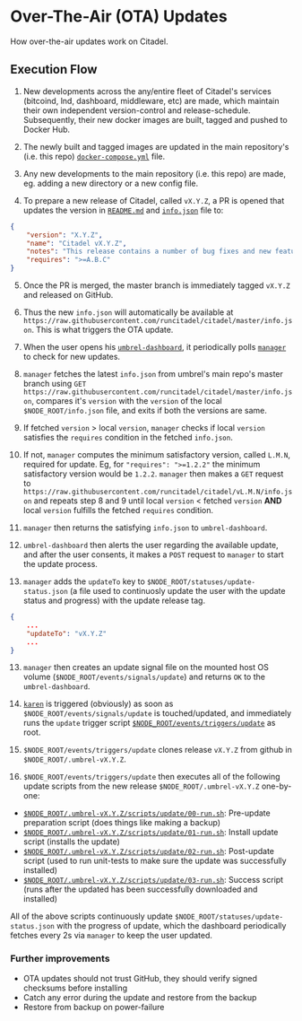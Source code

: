 # Over-The-Air (OTA) Updates
How over-the-air updates work on Citadel.

## Execution Flow

1. New developments across the any/entire fleet of Citadel's services (bitcoind, lnd, dashboard, middleware, etc) are made, which maintain their own independent version-control and release-schedule. Subsequently, their new docker images are built, tagged and pushed to Docker Hub.

2. The newly built and tagged images are updated in the main repository's (i.e. this repo) [`docker-compose.yml`](https://github.com/runcitadel/citadel/blob/master/docker-compose.yml) file.

3. Any new developments to the main repository (i.e. this repo) are made, eg. adding a new directory or a new config file.

4. To prepare a new release of Citadel, called `vX.Y.Z`, a PR is opened that updates the version in [`README.md`](https://github.com/runcitadel/citadel/blob/master/README.md) and [`info.json`](https://github.com/runcitadel/citadel/blob/master/info.json) file to:

```json
{
    "version": "X.Y.Z",
    "name": "Citadel vX.Y.Z",
    "notes": "This release contains a number of bug fixes and new features.",
    "requires": ">=A.B.C"
}
```

5. Once the PR is merged, the master branch is immediately tagged `vX.Y.Z` and released on GitHub.

6. Thus the new `info.json` will automatically be available at `https://raw.githubusercontent.com/runcitadel/citadel/master/info.json`. This is what triggers the OTA update.

6. When the user opens his [`umbrel-dashboard`](https://github.com/runcitadel/citadel-dashboard), it periodically polls [`manager`](https://github.com/runcitadel/citadel-manager) to check for new updates.

7. `manager` fetches the latest `info.json` from umbrel's main repo's master branch using `GET https://raw.githubusercontent.com/runcitadel/citadel/master/info.json`, compares it's `version` with the `version` of the local `$NODE_ROOT/info.json` file, and exits if both the versions are same.

8. If fetched `version` > local `version`, `manager` checks if local `version` satisfies the `requires` condition in the fetched `info.json`.

9. If not, `manager` computes the minimum satisfactory version, called `L.M.N`, required for update. Eg, for `"requires": ">=1.2.2"` the minimum satisfactory version would be `1.2.2`. `manager` then makes a `GET` request to `https://raw.githubusercontent.com/runcitadel/citadel/vL.M.N/info.json` and repeats step 8 and 9 until local `version` < fetched `version` **AND** local `version` fulfills the fetched `requires` condition.

10. `manager` then returns the satisfying `info.json` to `umbrel-dashboard`.

11. `umbrel-dashboard` then alerts the user regarding the available update, and after the user consents, it makes a `POST` request to `manager` to start the update process.

12. `manager` adds the `updateTo` key to `$NODE_ROOT/statuses/update-status.json` (a file used to continuosly update the user with the update status and progress) with the update release tag.

```json
{
    ...
    "updateTo": "vX.Y.Z"
    ...
}
```

13. `manager` then creates an update signal file on the mounted host OS volume (`$NODE_ROOT/events/signals/update`) and returns `OK` to the `umbrel-dashboard`.

14. [`karen`](https://github.com/runcitadel/citadel/blob/master/karen) is triggered (obviously) as soon as `$NODE_ROOT/events/signals/update` is touched/updated, and immediately runs the `update` trigger script [`$NODE_ROOT/events/triggers/update`](https://github.com/runcitadel/citadel/blob/master/events/triggers/update) as root.

15. `$NODE_ROOT/events/triggers/update` clones release `vX.Y.Z` from github in `$NODE_ROOT/.umbrel-vX.Y.Z`.

16. `$NODE_ROOT/events/triggers/update` then executes all of the following update scripts from the new release `$NODE_ROOT/.umbrel-vX.Y.Z` one-by-one:

- [`$NODE_ROOT/.umbrel-vX.Y.Z/scripts/update/00-run.sh`](https://github.com/runcitadel/citadel/blob/master/scripts/update/00-run.sh): Pre-update preparation script (does things like making a backup)
- [`$NODE_ROOT/.umbrel-vX.Y.Z/scripts/update/01-run.sh`](https://github.com/runcitadel/citadel/blob/master/scripts/update/01-run.sh): Install update script (installs the update)
- [`$NODE_ROOT/.umbrel-vX.Y.Z/scripts/update/02-run.sh`](https://github.com/runcitadel/citadel/blob/master/scripts/update/02-run.sh): Post-update script (used to run unit-tests to make sure the update was successfully installed)
- [`$NODE_ROOT/.umbrel-vX.Y.Z/scripts/update/03-run.sh`](https://github.com/runcitadel/citadel/blob/master/scripts/update/03-run.sh): Success script (runs after the updated has been successfully downloaded and installed)

All of the above scripts continuously update `$NODE_ROOT/statuses/update-status.json` with the progress of update, which the dashboard periodically fetches every 2s via `manager` to keep the user updated.

### Further improvements

- OTA updates should not trust GitHub, they should verify signed checksums before installing
- Catch any error during the update and restore from the backup
- Restore from backup on power-failure
